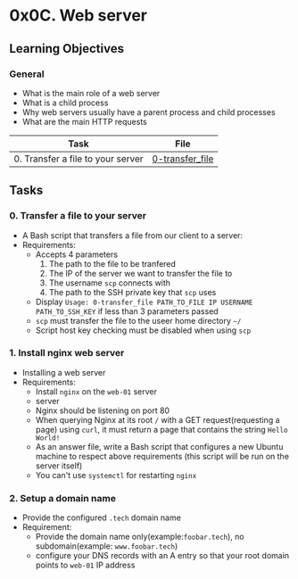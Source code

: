 # 0x0C. Web server

## Learning Objectives

### General

* What is the main role of a web server
* What is a child process
* Why web servers usually have a parent process and child processes
* What are the main HTTP requests

| Task | File |
| ---- | ---- |
| 0. Transfer a file to your server | [0-transfer_file](./0-transfer_file) |

## Tasks
### 0. Transfer a file to your server
* A Bash script that transfers a file from our client to a server:
* Requirements:
    * Accepts 4 parameters
        1. The path to the file to be tranfered
        2. The IP of the server we want to transfer the file to
        3. The username `scp` connects with
        4. The path to the SSH private key that `scp` uses
    * Display `Usage: 0-transfer_file PATH_TO_FILE IP USERNAME PATH_TO_SSH_KEY` if less than 3 parameters passed
    * `scp` must transfer the file to the useer home directory `~/`
    * Script host key checking must be disabled when using `scp`
### 1. Install nginx web server
* Installing a web server
* Requirements:
    * Install `nginx` on the `web-01` server
    * server
    * Nginx should be listening on port 80
    * When querying Nginx at its root `/` with a GET request(requesting a page) using `curl`, it must return a page that contains the string `Hello World!`
    * As an answer file, write a Bash script that configures a new Ubuntu machine to respect above requirements (this script will be run on the server itself)
    * You can't use `systemctl` for restarting `nginx`
### 2. Setup a domain name
* Provide the configured `.tech` domain name
* Requirement:
    * Provide the domain name only(example:`foobar.tech`), no subdomain(example: `www.foobar.tech`)
    * configure your DNS records with an A entry so that your root domain points to `web-01` IP address
